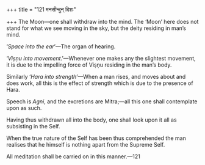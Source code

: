 +++
title = "121 मनसीन्दुन् दिशः"

+++
The Moon—one shall withdraw into the mind. The ‘Moon’ here does not
stand for what we see moving in the sky, but the deity residing in man’s
mind.

‘*Space into the ear*’—The organ of hearing.

‘*Viṣṇu into movement*.’—Whenever one makes any the slightest movement,
it is due to the impelling force of Viṣṇu residing in the man’s body.

Similarly ‘*Hara into strength*’—When a man rises, and moves about and
does work, all this is the effect of strength which is due to the
presence of Hara.

Speech is *Agni*, and the excretions are Mitra;—all this one shall
contemplate upon as such.

Having thus withdrawn all into the body, one shall look upon it all as
subsisting in the Self.

When the true nature of the Self has been thus comprehended the man
realises that he himself is nothing apart from the Supreme Self.

All meditation shall be carried on in this manner.—121
